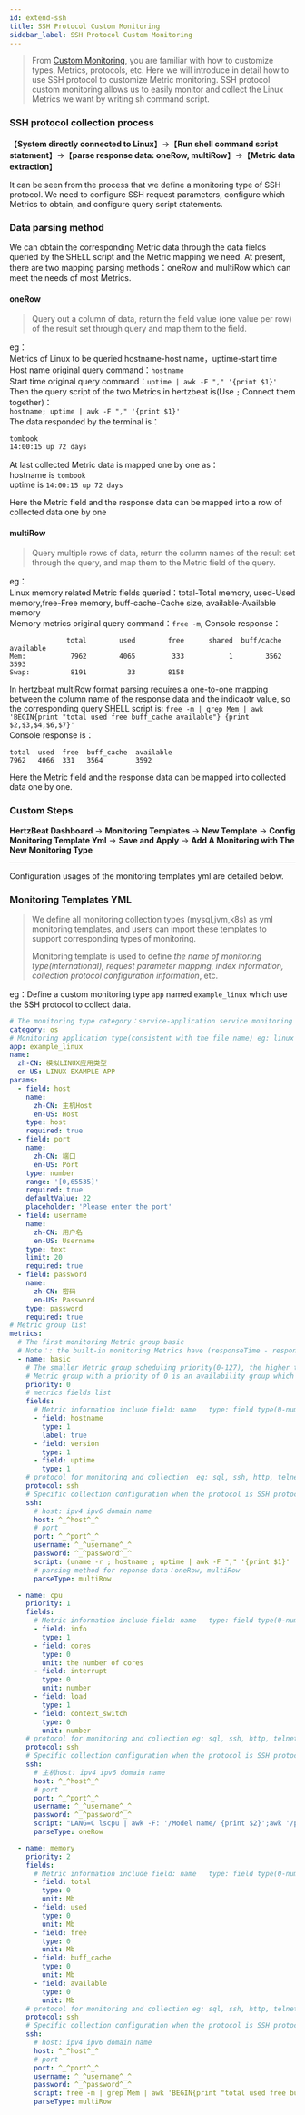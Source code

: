 ```yaml
---
id: extend-ssh  
title: SSH Protocol Custom Monitoring  
sidebar_label: SSH Protocol Custom Monitoring
---
```


> From [Custom Monitoring](extend-point), you are familiar with how to customize types, Metrics, protocols, etc. Here we will introduce in detail how to use SSH protocol to customize Metric monitoring.
> SSH protocol custom monitoring allows us to easily monitor and collect the Linux Metrics we want by writing sh command script.

### SSH protocol collection process

【**System directly connected to Linux**】->【**Run shell command script statement**】->【**parse response data: oneRow, multiRow**】->【**Metric data extraction**】

It can be seen from the process that we define a monitoring type of SSH protocol. We need to configure SSH request parameters, configure which Metrics to obtain, and configure query script statements.

### Data parsing method

We can obtain the corresponding Metric data through the data fields queried by the SHELL script and the Metric mapping we need. At present, there are two mapping parsing methods：oneRow and multiRow which can meet the needs of most Metrics.

#### **oneRow**

> Query out a column of data, return the field value (one value per row) of the result set through query and map them to the field.

eg：     
Metrics of Linux to be queried hostname-host name，uptime-start time     
Host name original query command：`hostname`     
Start time original query command：`uptime | awk -F "," '{print $1}'`   
Then the query script of the two Metrics in hertzbeat is(Use `;` Connect them together)：       
`hostname; uptime | awk -F "," '{print $1}'`     
The data responded by the terminal is：

```
tombook
14:00:15 up 72 days  
```

At last collected Metric data is mapped one by one as：   
hostname is `tombook`   
uptime is `14:00:15 up 72 days`

Here the Metric field and the response data can be mapped into a row of collected data one by one

#### **multiRow**

> Query multiple rows of data, return the column names of the result set through the query, and map them to the Metric field of the query.

eg：   
Linux memory related Metric fields queried：total-Total memory, used-Used memory,free-Free memory, buff-cache-Cache size, available-Available memory   
Memory metrics original query command：`free -m`, Console response：

```shell
              total        used        free      shared  buff/cache   available
Mem:           7962        4065         333           1        3562        3593
Swap:          8191          33        8158
```

In hertzbeat multiRow format parsing requires a one-to-one mapping between the column name of the response data  and the indicaotr value, so the corresponding query SHELL script is:
`free -m | grep Mem | awk 'BEGIN{print "total used free buff_cache available"} {print $2,$3,$4,$6,$7}'`     
Console response is：

```shell
total  used  free  buff_cache  available
7962   4066  331   3564        3592
```

Here the Metric field and the response data can be mapped into collected data one by one.

### Custom Steps

**HertzBeat Dashboard** -> **Monitoring Templates** -> **New Template** -> **Config Monitoring Template Yml** -> **Save and Apply** -> **Add A Monitoring with The New Monitoring Type**

------- 

Configuration usages of the monitoring templates yml are detailed below.

### Monitoring Templates YML

> We define all monitoring collection types (mysql,jvm,k8s) as yml monitoring templates, and users can import these templates to support corresponding types of monitoring.
>
> Monitoring template is used to define *the name of monitoring type(international), request parameter mapping, index information, collection protocol configuration information*, etc.

eg：Define a custom monitoring type `app` named `example_linux` which use the SSH protocol to collect data.

```yaml
# The monitoring type category：service-application service monitoring db-database monitoring custom-custom monitoring os-operating system monitoring
category: os
# Monitoring application type(consistent with the file name) eg: linux windows tomcat mysql aws...
app: example_linux
name:
  zh-CN: 模拟LINUX应用类型
  en-US: LINUX EXAMPLE APP
params:
  - field: host
    name:
      zh-CN: 主机Host
      en-US: Host
    type: host
    required: true
  - field: port
    name:
      zh-CN: 端口
      en-US: Port
    type: number
    range: '[0,65535]'
    required: true
    defaultValue: 22
    placeholder: 'Please enter the port'
  - field: username
    name:
      zh-CN: 用户名
      en-US: Username
    type: text
    limit: 20
    required: true
  - field: password
    name:
      zh-CN: 密码
      en-US: Password
    type: password
    required: true
# Metric group list
metrics:
  # The first monitoring Metric group basic
  # Note：: the built-in monitoring Metrics have (responseTime - response time)
  - name: basic
    # The smaller Metric group scheduling priority(0-127), the higher the priority. After completion of the high priority Metric group collection,the low priority Metric group will then be scheduled. Metric groups with the same priority  will be scheduled in parallel.
    # Metric group with a priority of 0 is an availability group which will be scheduled first. If the collection succeeds, the  scheduling will continue otherwise interrupt scheduling.
    priority: 0
    # metrics fields list
    fields:
      # Metric information include field: name   type: field type(0-number: number, 1-string: string)   label-if is metrics label   unit: Metric unit
      - field: hostname
        type: 1
        label: true
      - field: version
        type: 1
      - field: uptime
        type: 1
    # protocol for monitoring and collection  eg: sql, ssh, http, telnet, wmi, snmp, sdk
    protocol: ssh
    # Specific collection configuration when the protocol is SSH protocol
    ssh:
      # host: ipv4 ipv6 domain name
      host: ^_^host^_^
      # port
      port: ^_^port^_^
      username: ^_^username^_^
      password: ^_^password^_^
      script: (uname -r ; hostname ; uptime | awk -F "," '{print $1}' | sed  "s/ //g") | sed ":a;N;s/\n/^/g;ta" | awk -F '^' 'BEGIN{print "version hostname uptime"} {print $1, $2, $3}'
      # parsing method for reponse data：oneRow, multiRow
      parseType: multiRow

  - name: cpu
    priority: 1
    fields:
      # Metric information include field: name   type: field type(0-number: number, 1-string: string)   label-if is metrics label   unit: Metric unit
      - field: info
        type: 1
      - field: cores
        type: 0
        unit: the number of cores
      - field: interrupt
        type: 0
        unit: number
      - field: load
        type: 1
      - field: context_switch
        type: 0
        unit: number
    # protocol for monitoring and collection eg: sql, ssh, http, telnet, wmi, snmp, sdk
    protocol: ssh
    # Specific collection configuration when the protocol is SSH protocol
    ssh:
      # 主机host: ipv4 ipv6 domain name
      host: ^_^host^_^
      # port
      port: ^_^port^_^
      username: ^_^username^_^
      password: ^_^password^_^
      script: "LANG=C lscpu | awk -F: '/Model name/ {print $2}';awk '/processor/{core++} END{print core}' /proc/cpuinfo;uptime | sed 's/,/ /g' | awk '{for(i=NF-2;i<=NF;i++)print $i }' | xargs;vmstat 1 1 | awk 'NR==3{print $11}';vmstat 1 1 | awk 'NR==3{print $12}'"
      parseType: oneRow

  - name: memory
    priority: 2
    fields:
      # Metric information include field: name   type: field type(0-number: number, 1-string: string)   label-if is metrics label   unit: Metric unit
      - field: total
        type: 0
        unit: Mb
      - field: used
        type: 0
        unit: Mb
      - field: free
        type: 0
        unit: Mb
      - field: buff_cache
        type: 0
        unit: Mb
      - field: available
        type: 0
        unit: Mb
    # protocol for monitoring and collection eg: sql, ssh, http, telnet, wmi, snmp, sdk
    protocol: ssh
    # Specific collection configuration when the protocol is SSH protocol
    ssh:
      # host: ipv4 ipv6 domain name
      host: ^_^host^_^
      # port
      port: ^_^port^_^
      username: ^_^username^_^
      password: ^_^password^_^
      script: free -m | grep Mem | awk 'BEGIN{print "total used free buff_cache available"} {print $2,$3,$4,$6,$7}'
      parseType: multiRow
```

